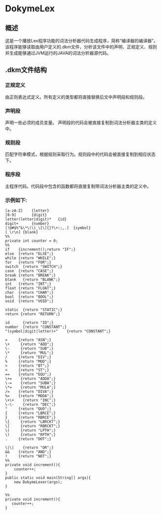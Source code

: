 # DokymeLex

## 概述

这是一个播放Lex程序功能的词法分析器代码生成程序，简称“编译器的编译器”。该程序能够读取由用户定义的.dkm文件，分析该文件中的声明、正规定义、规则并生成能够通过JVM运行的JAVA的词法分析器源代码。

## .dkm文件结构

### 正规定义

由正则表达式定义。所有定义的类型都将直接替换后文中声明段和规则段。

### 声明段

声明一些必须的成员变量。
    声明段的代码会被直接复制到词法分析器主类的定义中。

### 规则段

匹配字符串模式，根据规则采取行为。规则段中的代码会被直接复制到相应状态下。

### 程序段

主程序代码。代码段中包含的函数都将直接复制带词法分析器主类的定义中。

### 示例如下:
    
    [a-zA-Z]    {letter}
    [0-9]       {digit}
    letter(letter|digit)*   {id}
    digit+      {number}
    [!@#$%^&\*\(\)_\[\]{}?\+:;,.]  {symbol}
    [ \r\n] {blank}
    %%
    private int counter = 0;
    %%
    if    {increment();return "IF";}
    else  {return "ELSE";}
    while {return "WHILE";}
    for   {return "FOR";}
    switch  {return "SWITCH";}
    case  {return "CASE";}
    break {return "BREAK";}
    blank   {return "BLANK";}
    int   {return "INT";}
    float {return "FLOAT";}
    char  {return "CHAR";}
    bool  {return "BOOL";}
    void  {return "VOID";}
    
    static  {return "STATIC";}
    return {return "RETURN";}
    
    id      {return "ID";}
    number  {return "CONSTANT";}
    "(symbol|digit|letter)+"    {return "CONSTANT";}
    
    =     {return "ASN";}
    \+     {return "ADD";}
    \-     {return "SUB";}
    \*     {return "MUL";}
    /     {return "DIV";}
    %     {return "MOD";}
    >     {return "BT";}
    <     {return "ST";}
    ==    {return "EQU";}
    \+=    {return "ADDA";}
    \-=    {return "SUBA";}
    \*=    {return "MULA";}
    /=    {return "DIVA";}
    %=    {return "MODA";}
    \+\+    {return "INC";}
    \-\-    {return "DEC";}
    "     {return "QUO";}
    {     {return "LBRCE";}
    }     {return "RBRCE";}
    \[     {return "LBRCKT";}
    \]     {return "RBRCKT";}
    \(     {return "LPTH";}
    \)     {return "RPTH";}
    .     {return "DOT";}
    
    \|\|    {return "OR";}
    &&    {return "AND";}
    !     {return "NOT";}
    %%
    private void increment(){
        counter++;
    }
    public static void main(String[] args){
        new DokymeLexer(args);
    }
    
    %%
    private void increment(){
       counter++;
    }
    
